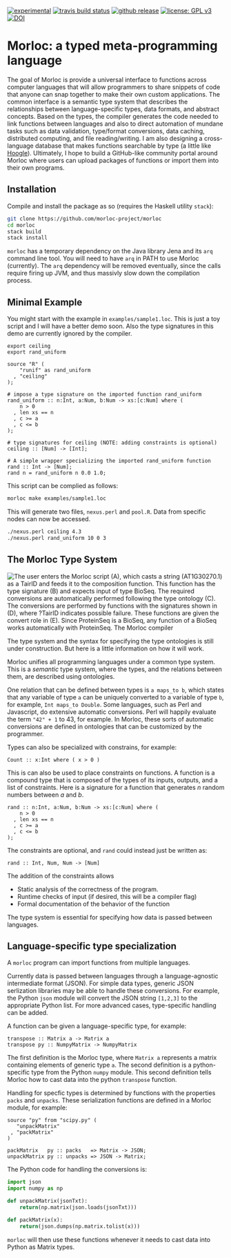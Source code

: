 [![experimental](http://badges.github.io/stability-badges/dist/experimental.svg)](http://github.com/badges/stability-badges)
[![travis build status](https://travis-ci.org/morloc-project/morloc.svg?branch=master)](https://travis-ci.org/morloc-project/morloc)
[![github release](https://img.shields.io/github/release/morloc-project/morloc.svg?label=current+release)](https://github.com/morloc-project/morloc/releases)
[![license: GPL v3](https://img.shields.io/badge/License-GPL%20v3-blue.svg)](https://www.gnu.org/licenses/gpl-3.0)
[![DOI](https://zenodo.org/badge/75355860.svg)](https://zenodo.org/badge/latestdoi/75355860)

Morloc: a typed meta-programming language 
==========================================

The goal of Morloc is provide a universal interface to functions across
computer languages that will allow programmers to share snippets of code that
anyone can snap together to make their own custom applications. The common
interface is a semantic type system that describes the relationships between
language-specific types, data formats, and abstract concepts. Based on the
types, the compiler generates the code needed to link functions between
languages and also to direct automation of mundane tasks such as data
validation, type/format conversions, data caching, distributed computing, and
file reading/writing. I am also designing a cross-language database that makes
functions searchable by type (a little like
[Hoogle](https://www.haskell.org/hoogle/)). Ultimately, I hope to build
a GitHub-like community portal around Morloc where users can upload packages of
functions or import them into their own programs.

## Installation

Compile and install the package as so (requires the Haskell utility `stack`):

```sh
git clone https://github.com/morloc-project/morloc
cd morloc
stack build
stack install
```

`morloc` has a temporary dependency on the Java library Jena and its `arq`
command line tool. You will need to have `arq` in PATH to use Morloc
(currently). The `arq` dependency will be removed eventually, since the calls
require firing up JVM, and thus massivly slow down the compilation process.

## Minimal Example

You might start with the example in `examples/sample1.loc`. This is just a toy
script and I will have a better demo soon. Also the type signatures in this
demo are currently ignored by the compiler.

```
export ceiling
export rand_uniform

source "R" (
    "runif" as rand_uniform
  , "ceiling"
);

# impose a type signature on the imported function rand_uniform
rand_uniform :: n:Int, a:Num, b:Num -> xs:[c:Num] where (
    n > 0
  , len xs == n
  , c >= a
  , c <= b
);

# type signatures for ceiling (NOTE: adding constraints is optional)
ceiling :: [Num] -> [Int];

# A simple wrapper specializing the imported rand_uniform function
rand :: Int -> [Num];
rand n = rand_uniform n 0.0 1.0;
```

This script can be complied as follows:

```sh
morloc make examples/sample1.loc
```

This will generate two files, `nexus.perl` and `pool.R`. Data from specific
nodes can now be accessed.

```sh
./nexus.perl ceiling 4.3
./nexus.perl rand_uniform 10 0 3
```

## The Morloc Type System

![The user enters the Morloc script (A), which casts a string (AT1G30270.1) as a TairID and feeds it to the composition function. This function has the type signature (B) and expects input of type BioSeq. The required conversions are automatically performed following the type ontology (C). The conversions are performed by functions with the signatures shown in (D), where ?TairID indicates possible failure. These functions are given the convert role in (E). Since ProteinSeq is a BioSeq, any function of a BioSeq works automatically with ProteinSeq. The Morloc compiler](./figures/case-study.png)

The type system and the syntax for specifying the type ontologies is still
under construction. But here is a little information on how it will work.

Morloc unifies all programming languages under a common type system. This is
a *semantic* type system, where the types, and the relations between them, are
described using ontologies.

One relation that can be defined between types is `a maps_to b`, which states
that any variable of type `a` can be uniquely converted to a variable of type
`b`, for example, `Int maps_to Double`. Some languages, such as Perl and
Javascript, do extensive automatic conversions. Perl will happily evaluate the
term `"42" + 1` to 43, for example. In Morloc, these sorts of automatic
conversions are defined in ontologies that can be customized by the programmer.

Types can also be specialized with constrains, for example:

```
Count :: x:Int where ( x > 0 )
```

This is can also be used to place constraints on functions. A function is
a compound type that is composed of the types of its inputs, outputs, and
a list of constraints. Here is a signature for a function that generates *n*
random numbers between *a* and *b*.

```
rand :: n:Int, a:Num, b:Num -> xs:[c:Num] where (
    n > 0
  , len xs == n
  , c >= a
  , c <= b
);
```

The constraints are optional, and `rand` could instead just be written as:

```
rand :: Int, Num, Num -> [Num]
```

The addition of the constraints allows

 * Static analysis of the correctness of the program. 
 * Runtime checks of input (if desired, this will be a compiler flag)
 * Formal documentation of the behavior of the function

The type system is essential for specifying how data is passed between
languages.


## Language-specific type specialization

A `morloc` program can import functions from multiple languages.

Currently data is passed between languages through a language-agnostic
intermediate format (JSON). For simple data types, generic JSON serlization
libraries may be able to handle these conversions. For example, the Python
`json` module will convert the JSON string `[1,2,3]` to the appropriate Python
list. For more advanced cases, type-specific handling can be added.

A function can be given a language-specific type, for example:

```
transpose :: Matrix a -> Matrix a
transpose py :: NumpyMatrix -> NumpyMatrix
```

The first definition is the Morloc type, where `Matrix a` represents a matrix
containing elements of generic type `a`. The second definition is
a python-specific type from the Python `numpy` module. This second definition
tells Morloc how to cast data into the python `transpose` function. 

Handling for specfic types is determined by functions with the properties `packs` and `unpacks`. These serialization functions are defined in a Morloc module, for example:

```
source "py" from "scipy.py" (
   "unpackMatrix"
 , "packMatrix"
)

packMatrix   py :: packs   => Matrix -> JSON;
unpackMatrix py :: unpacks => JSON -> Matrix;
```

The Python code for handling the conversions is:

``` python
import json
import numpy as np

def unpackMatrix(jsonTxt):
    return(np.matrix(json.loads(jsonTxt)))

def packMatrix(x):
    return(json.dumps(np.matrix.tolist(x)))
```

`morloc` will then use these functions whenever it needs to cast data into
Python as Matrix types.

